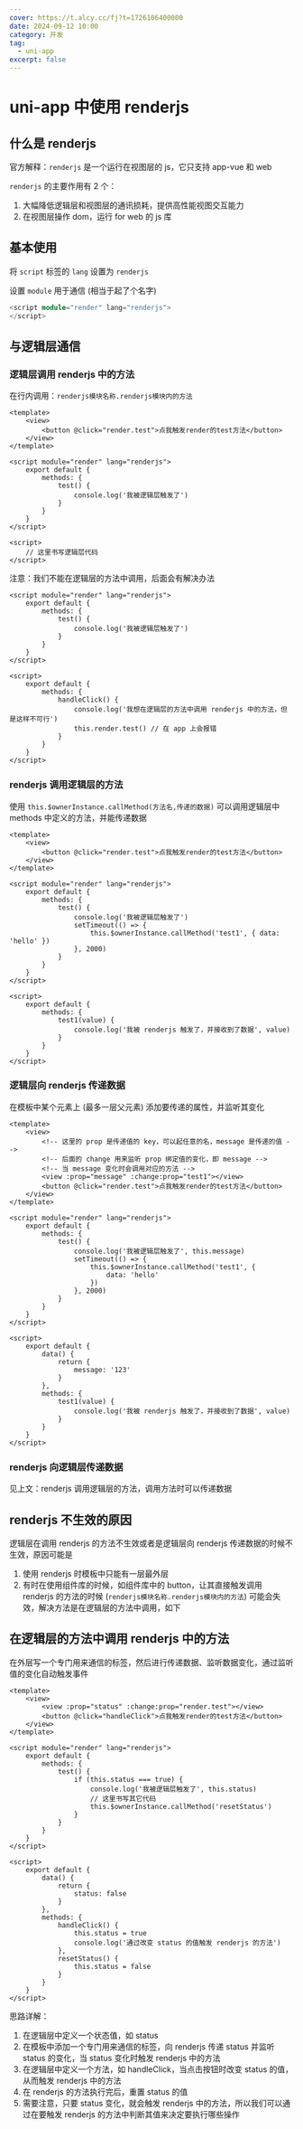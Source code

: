 ```yaml
---
cover: https://t.alcy.cc/fj?t=1726106400000
date: 2024-09-12 10:00
category: 开发
tag:
  - uni-app
excerpt: false
---
```


# uni-app 中使用 renderjs

## 什么是 renderjs

官方解释：`renderjs` 是一个运行在视图层的 js，它只支持 app-vue 和 web

`renderjs` 的主要作用有 2 个：

1. 大幅降低逻辑层和视图层的通讯损耗，提供高性能视图交互能力
2. 在视图层操作 dom，运行 for web 的 js 库

## 基本使用

将 `script` 标签的 `lang` 设置为 `renderjs`

设置 `module` 用于通信 (相当于起了个名字)

```v
<script module="render" lang="renderjs">
</script>
```

## 与逻辑层通信

### 逻辑层调用 renderjs 中的方法

在行内调用：`renderjs模块名称.renderjs模块内的方法`

```vue
<template>
    <view>
        <button @click="render.test">点我触发render的test方法</button>
    </view>
</template>

<script module="render" lang="renderjs">
    export default {
        methods: {
            test() {
                console.log('我被逻辑层触发了')
            }
        }
    }
</script>

<script>
	// 这里书写逻辑层代码
</script>
```

注意：我们不能在逻辑层的方法中调用，后面会有解决办法

```vue
<script module="render" lang="renderjs">
    export default {
        methods: {
            test() {
                console.log('我被逻辑层触发了')
            }
	    }
    }
</script>

<script>
    export default {
        methods: {
            handleClick() {
                console.log('我想在逻辑层的方法中调用 renderjs 中的方法，但是这样不可行')
                this.render.test() // 在 app 上会报错
            }
        }
    }
</script>
```

### renderjs 调用逻辑层的方法

使用 `this.$ownerInstance.callMethod(方法名,传递的数据)` 可以调用逻辑层中 methods 中定义的方法，并能传递数据

```vue
<template>
    <view>
        <button @click="render.test">点我触发render的test方法</button>
    </view>
</template>

<script module="render" lang="renderjs">
    export default {
        methods: {
            test() {
            	console.log('我被逻辑层触发了')
            	setTimeout(() => {
                	this.$ownerInstance.callMethod('test1', { data: 'hello' })
                }, 2000)
            }
        }
    }
</script>

<script>
    export default {
        methods: {
            test1(value) {
                console.log('我被 renderjs 触发了，并接收到了数据', value)
            }
        }
    }
</script>
```

### 逻辑层向 renderjs 传递数据

在模板中某个元素上 (最多一层父元素) 添加要传递的属性，并监听其变化

```vue
<template>
	<view>
		<!-- 这里的 prop 是传递值的 key，可以起任意的名，message 是传递的值 -->
		<!-- 后面的 change 用来监听 prop 绑定值的变化，即 message -->
		<!-- 当 message 变化时会调用对应的方法 -->
		<view :prop="message" :change:prop="test1"></view>
		<button @click="render.test">点我触发render的test方法</button>
	</view>
</template>

<script module="render" lang="renderjs">
	export default {
		methods: {
			test() {
				console.log('我被逻辑层触发了', this.message)
				setTimeout(() => {
					this.$ownerInstance.callMethod('test1', {
						data: 'hello'
					})
				}, 2000)
			}
		}
	}
</script>

<script>
	export default {
		data() {
			return {
				message: '123'
			}
		},
		methods: {
			test1(value) {
				console.log('我被 renderjs 触发了，并接收到了数据', value)
			}
		}
	}
</script>
```

### renderjs 向逻辑层传递数据

见上文：renderjs 调用逻辑层的方法，调用方法时可以传递数据

## renderjs 不生效的原因

逻辑层在调用 renderjs 的方法不生效或者是逻辑层向 renderjs 传递数据的时候不生效，原因可能是

1. 使用 renderjs 时模板中只能有一层最外层
2. 有时在使用组件库的时候，如组件库中的 button，让其直接触发调用 renderjs 的方法的时候 (`renderjs模块名称.renderjs模块内的方法`) 可能会失效，解决方法是在逻辑层的方法中调用，如下

## 在逻辑层的方法中调用 renderjs 中的方法

在外层写一个专门用来通信的标签，然后进行传递数据、监听数据变化，通过监听值的变化自动触发事件

```vue
<template>
	<view>
		<view :prop="status" :change:prop="render.test"></view>
		<button @click="handleClick">点我触发render的test方法</button>
	</view>
</template>

<script module="render" lang="renderjs">
	export default {
		methods: {
			test() {
				if (this.status === true) {
					console.log('我被逻辑层触发了', this.status)
					// 这里书写其它代码
					this.$ownerInstance.callMethod('resetStatus')
				}
			}
		}
	}
</script>

<script>
	export default {
		data() {
			return {
				status: false
			}
		},
		methods: {
			handleClick() {
				this.status = true
				console.log('通过改变 status 的值触发 renderjs 的方法')
			},
			resetStatus() {
				this.status = false
			}
		}
	}
</script>
```

思路详解：

1. 在逻辑层中定义一个状态值，如 status
2. 在模板中添加一个专门用来通信的标签，向 renderjs 传递 status 并监听 status 的变化，当 status 变化时触发 renderjs 中的方法
3. 在逻辑层中定义一个方法，如 handleClick，当点击按钮时改变 status 的值，从而触发 renderjs 中的方法
4. 在 renderjs 的方法执行完后，重置 status 的值
5. 需要注意，只要 status 变化，就会触发 renderjs 中的方法，所以我们可以通过在要触发 renderjs 的方法中判断其值来决定要执行哪些操作
